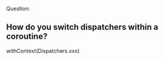 Question:
## How do you switch dispatchers within a coroutine?
<div class="hint">
  withContext(Dispatchers.xxx)
</div>

